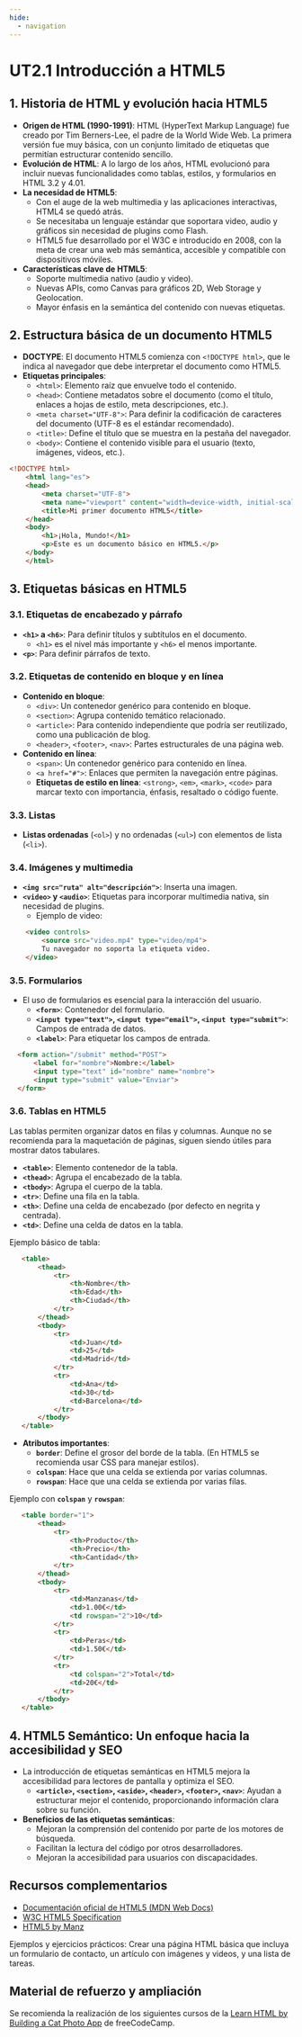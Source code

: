 ```yaml
---
hide:
  - navigation
---
```


# **UT2.1 Introducción a HTML5**

## **1. Historia de HTML y evolución hacia HTML5**
   - **Origen de HTML (1990-1991)**: HTML (HyperText Markup Language) fue creado por Tim Berners-Lee, el padre de la World Wide Web. La primera versión fue muy básica, con un conjunto limitado de etiquetas que permitían estructurar contenido sencillo.
   - **Evolución de HTML**: A lo largo de los años, HTML evolucionó para incluir nuevas funcionalidades como tablas, estilos, y formularios en HTML 3.2 y 4.01.
   - **La necesidad de HTML5**:
     - Con el auge de la web multimedia y las aplicaciones interactivas, HTML4 se quedó atrás.
     - Se necesitaba un lenguaje estándar que soportara video, audio y gráficos sin necesidad de plugins como Flash.
     - HTML5 fue desarrollado por el W3C e introducido en 2008, con la meta de crear una web más semántica, accesible y compatible con dispositivos móviles.
   - **Características clave de HTML5**:
     - Soporte multimedia nativo (audio y video).
     - Nuevas APIs, como Canvas para gráficos 2D, Web Storage y Geolocation.
     - Mayor énfasis en la semántica del contenido con nuevas etiquetas.

## **2. Estructura básica de un documento HTML5**
   - **DOCTYPE**: El documento HTML5 comienza con `<!DOCTYPE html>`, que le indica al navegador que debe interpretar el documento como HTML5.
   - **Etiquetas principales**:
     - `<html>`: Elemento raíz que envuelve todo el contenido.
     - `<head>`: Contiene metadatos sobre el documento (como el título, enlaces a hojas de estilo, meta descripciones, etc.).
     - `<meta charset="UTF-8">`: Para definir la codificación de caracteres del documento (UTF-8 es el estándar recomendado).
     - `<title>`: Define el título que se muestra en la pestaña del navegador.
     - `<body>`: Contiene el contenido visible para el usuario (texto, imágenes, videos, etc.).

```html
<!DOCTYPE html>
    <html lang="es">
    <head>
        <meta charset="UTF-8">
        <meta name="viewport" content="width=device-width, initial-scale=1.0">
        <title>Mi primer documento HTML5</title>
    </head>
    <body>
        <h1>¡Hola, Mundo!</h1>
        <p>Este es un documento básico en HTML5.</p>
    </body>
    </html>
```

## **3. Etiquetas básicas en HTML5**

### **3.1. Etiquetas de encabezado y párrafo**
  - **`<h1>` a `<h6>`**: Para definir títulos y subtítulos en el documento.
    - `<h1>` es el nivel más importante y `<h6>` el menos importante.
  - **`<p>`**: Para definir párrafos de texto.

### **3.2. Etiquetas de contenido en bloque y en línea**
  - **Contenido en bloque**:
    - `<div>`: Un contenedor genérico para contenido en bloque.
    - `<section>`: Agrupa contenido temático relacionado.
    - `<article>`: Para contenido independiente que podría ser reutilizado, como una publicación de blog.
    - `<header>`, `<footer>`, `<nav>`: Partes estructurales de una página web.
  - **Contenido en línea**:
    - `<span>`: Un contenedor genérico para contenido en línea.
    - `<a href="#">`: Enlaces que permiten la navegación entre páginas.
    - **Etiquetas de estilo en línea**: `<strong>`, `<em>`, `<mark>`, `<code>` para marcar texto con importancia, énfasis, resaltado o código fuente.

### **3.3. Listas**
  - **Listas ordenadas** (`<ol>`) y no ordenadas (`<ul>`) con elementos de lista (`<li>`).

### **3.4. Imágenes y multimedia**
  -  **`<img src="ruta" alt="descripción">`**: Inserta una imagen.
  - **`<video>` y `<audio>`**: Etiquetas para incorporar multimedia nativa, sin necesidad de plugins.
      - Ejemplo de video:
```html
    <video controls>
        <source src="video.mp4" type="video/mp4">
        Tu navegador no soporta la etiqueta video.
    </video>
```

### **3.5. Formularios**
  - El uso de formularios es esencial para la interacción del usuario.
    - **`<form>`**: Contenedor del formulario.
    - **`<input type="text">`, `<input type="email">`, `<input type="submit">`**: Campos de entrada de datos.
    - **`<label>`**: Para etiquetar los campos de entrada.
```html
  <form action="/submit" method="POST">
      <label for="nombre">Nombre:</label>
      <input type="text" id="nombre" name="nombre">
      <input type="submit" value="Enviar">
  </form>
```

### **3.6. Tablas en HTML5**
Las tablas permiten organizar datos en filas y columnas. Aunque no se recomienda para la maquetación de páginas, siguen siendo útiles para mostrar datos tabulares.

  - **`<table>`**: Elemento contenedor de la tabla.
  - **`<thead>`**: Agrupa el encabezado de la tabla.
  - **`<tbody>`**: Agrupa el cuerpo de la tabla.
  - **`<tr>`**: Define una fila en la tabla.
  - **`<th>`**: Define una celda de encabezado (por defecto en negrita y centrada).
  - **`<td>`**: Define una celda de datos en la tabla.

Ejemplo básico de tabla:
```html
   <table>
       <thead>
           <tr>
               <th>Nombre</th>
               <th>Edad</th>
               <th>Ciudad</th>
           </tr>
       </thead>
       <tbody>
           <tr>
               <td>Juan</td>
               <td>25</td>
               <td>Madrid</td>
           </tr>
           <tr>
               <td>Ana</td>
               <td>30</td>
               <td>Barcelona</td>
           </tr>
       </tbody>
   </table>
```

- **Atributos importantes**:
    - **`border`**: Define el grosor del borde de la tabla. (En HTML5 se recomienda usar CSS para manejar estilos).
    - **`colspan`**: Hace que una celda se extienda por varias columnas.
    - **`rowspan`**: Hace que una celda se extienda por varias filas.

Ejemplo con **`colspan`** y **`rowspan`**:
```html
   <table border="1">
       <thead>
           <tr>
               <th>Producto</th>
               <th>Precio</th>
               <th>Cantidad</th>
           </tr>
       </thead>
       <tbody>
           <tr>
               <td>Manzanas</td>
               <td>1.00€</td>
               <td rowspan="2">10</td>
           </tr>
           <tr>
               <td>Peras</td>
               <td>1.50€</td>
           </tr>
           <tr>
               <td colspan="2">Total</td>
               <td>20€</td>
           </tr>
       </tbody>
   </table>
```

## **4. HTML5 Semántico: Un enfoque hacia la accesibilidad y SEO**
  - La introducción de etiquetas semánticas en HTML5 mejora la accesibilidad para lectores de pantalla y optimiza el SEO.
    - **`<article>`, `<section>`, `<aside>`, `<header>`, `<footer>`, `<nav>`**: Ayudan a estructurar mejor el contenido, proporcionando información clara sobre su función.
  - **Beneficios de las etiquetas semánticas**:
      - Mejoran la comprensión del contenido por parte de los motores de búsqueda.
      - Facilitan la lectura del código por otros desarrolladores.
      - Mejoran la accesibilidad para usuarios con discapacidades.

## **Recursos complementarios**
  - [Documentación oficial de HTML5 (MDN Web Docs)](https://developer.mozilla.org/es/docs/Web/HTML)
  - [W3C HTML5 Specification](https://www.w3.org/TR/html5/)
  - [HTML5 by Manz](https://lenguajehtml.com/html/)

Ejemplos y ejercicios prácticos: Crear una página HTML básica que incluya un formulario de contacto, un artículo con imágenes y videos, y una lista de tareas.

## Material de refuerzo y ampliación

Se recomienda la realización de los siguientes cursos de la [Learn HTML by Building a Cat Photo App](https://www.freecodecamp.org/learn/2022/responsive-web-design/learn-html-by-building-a-cat-photo-app/step-1)  de freeCodeCamp.


